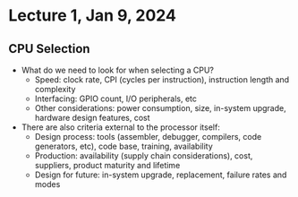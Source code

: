 # Lecture 1, Jan 9, 2024

## CPU Selection

* What do we need to look for when selecting a CPU?
	* Speed: clock rate, CPI (cycles per instruction), instruction length and complexity
	* Interfacing: GPIO count, I/O peripherals, etc
	* Other considerations: power consumption, size, in-system upgrade, hardware design features, cost
* There are also criteria external to the processor itself:
	* Design process: tools (assembler, debugger, compilers, code generators, etc), code base, training, availability
	* Production: availability (supply chain considerations), cost, suppliers, product maturity and lifetime
	* Design for future: in-system upgrade, replacement, failure rates and modes

